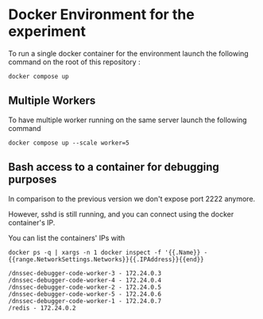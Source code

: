 # Docker Environment for the experiment

To run a single docker container for the environment launch the following command on the root of this repository : 

```
docker compose up
```

## Multiple Workers

To have multiple worker running on the same server launch the following command 

```
docker compose up --scale worker=5
``` 

## Bash access to a container for debugging purposes

In comparison to the previous version we don't expose port 2222 anymore.

However, sshd is still running, and you can connect using the docker container's IP.

You can list the containers' IPs with 

```
docker ps -q | xargs -n 1 docker inspect -f '{{.Name}} - {{range.NetworkSettings.Networks}}{{.IPAddress}}{{end}}
```

```
/dnssec-debugger-code-worker-3 - 172.24.0.3
/dnssec-debugger-code-worker-4 - 172.24.0.4
/dnssec-debugger-code-worker-2 - 172.24.0.5
/dnssec-debugger-code-worker-5 - 172.24.0.6
/dnssec-debugger-code-worker-1 - 172.24.0.7
/redis - 172.24.0.2
```